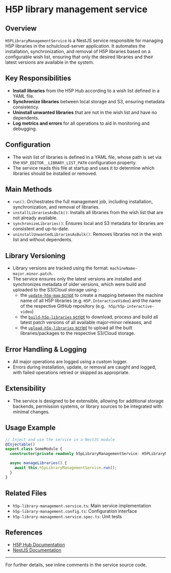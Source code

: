 # H5P library management service

## Overview

`H5PLibraryManagementService` is a NestJS service responsible for managing H5P libraries in the schulcloud-server application. It automates the installation, synchronization, and removal of H5P libraries based on a configurable wish list, ensuring that only the desired libraries and their latest versions are available in the system.

## Key Responsibilities
- **Install libraries** from the H5P Hub according to a wish list defined in a YAML file.
- **Synchronize libraries** between local storage and S3, ensuring metadata consistency.
- **Uninstall unwanted libraries** that are not in the wish list and have no dependents.
- **Log metrics and errors** for all operations to aid in monitoring and debugging.

## Configuration
- The wish list of libraries is defined in a YAML file, whose path is set via the `H5P_EDITOR__LIBRARY_LIST_PATH` configuration property.
- The service reads this file at startup and uses it to determine which libraries should be installed or removed.

## Main Methods
- `run()`: Orchestrates the full management job, including installation, synchronization, and removal of libraries.
- `installLibrariesAsBulk()`: Installs all libraries from the wish list that are not already available.
- `synchronizeLibraries()`: Ensures local and S3 metadata for libraries are consistent and up-to-date.
- `uninstallUnwantedLibrariesAsBulk()`: Removes libraries not in the wish list and without dependents.

## Library Versioning
- Library versions are tracked using the format: `machineName-major.minor.patch`.
- The service ensures only the latest versions are installed and synchronizes metadata of older versions, which were build and uploaded to the S3/Cloud storage using :
  - the [`update-h5p-map` script](./scripts/update-h5p-map.md) to create a mapping between the machine name of all H5P libraries (e.g. `H5P.InteractiveVideo`) and the name of the respective GitHub repository (e.g. ` h5p/h5p-interactive-video`)
  - the [`build-h5p-libraries` script](./scripts/build-h5p-libraries.md) to download, process and build all latest patch versions of all available major-minor releases, and 
  - the [`upload-h5p-libraries` script](./scripts/upload-h5p-libraries) to upload all the built libraries/packages to the respective S3/Cloud storage.

## Error Handling & Logging
- All major operations are logged using a custom logger.
- Errors during installation, update, or removal are caught and logged, with failed operations retried or skipped as appropriate.

## Extensibility
- The service is designed to be extensible, allowing for additional storage backends, permission systems, or library sources to be integrated with minimal changes.

## Usage Example

```typescript
// Inject and use the service in a NestJS module
@Injectable()
export class SomeModule {
  constructor(private readonly h5pLibraryManagementService: H5PLibraryManagementService) {}

  async manageLibraries() {
    await this.h5pLibraryManagementService.run();
  }
}
```

## Related Files
- `h5p-library-management.service.ts`: Main service implementation
- `h5p-library-management.config.ts`: Configuration interface
- `h5p-library-management.service.spec.ts`: Unit tests

## References
- [H5P Hub Documentation](https://h5p.org/documentation)
- [NestJS Documentation](https://docs.nestjs.com/)

---
For further details, see inline comments in the service source code.
